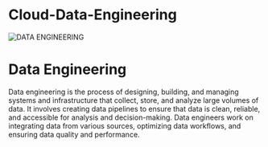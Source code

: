 # Cloud-Data-Engineering
![DATA ENGINEERING](https://github.com/umair7228/Cloud-Data-Engineering/assets/154393500/bcc88e1a-b472-46c0-b15c-bd5b5067f069)
# Data Engineering
Data engineering is the process of designing, building, and managing systems and infrastructure that collect, store, and analyze large volumes of data. It involves creating data pipelines to ensure that data is clean, reliable, and accessible for analysis and decision-making. Data engineers work on integrating data from various sources, optimizing data workflows, and ensuring data quality and performance.
